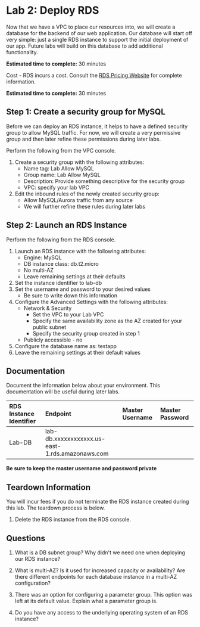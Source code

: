 # Lab 2: Deploy RDS

Now that we have a VPC to place our resources into, we will create a database for the backend of our web application. Our database will start off very simple: just a single RDS instance to support the initial deployment of our app. Future labs will build on this database to add additional functionality.

**Estimated time to complete:** 30 minutes

Cost - RDS incurs a cost. Consult the [RDS Pricing Website](https://aws.amazon.com/rds/pricing/) for complete information.

**Estimated time to complete:** 30 minutes

## Step 1: Create a security group for MySQL

Before we can deploy an RDS instance, it helps to have a defined security group to allow MySQL traffic. For now, we will create a very permissive group and then later refine these permissions during later labs.

Perform the following from the VPC console.

1. Create a security group with the following attributes:
    * Name tag: Lab Allow MySQL
    * Group name: Lab Allow MySQL
    * Description: Provide something descriptive for the security group
    * VPC: specify your lab VPC
2. Edit the inbound rules of the newly created security group:
    * Allow MySQL/Aurora traffic from any source
    * We will further refine these rules during later labs

## Step 2: Launch an RDS Instance

Perform the following from the RDS console.

1. Launch an RDS instance with the following attributes:
    * Engine: MySQL
    * DB instance class: db.t2.micro
    * No multi-AZ
    * Leave remaining settings at their defaults
2. Set the instance identifier to lab-db
3. Set the username and password to your desired values
    * Be sure to write down this information
4. Configure the Advanced Settings with the following attributes:
    * Network & Security
      * Set the VPC to your Lab VPC
      * Specify the same availability zone as the AZ created for your public subnet
      * Specify the security group created in step 1
    * Publicly accessible - no
5. Configure the database name as: testapp
6. Leave the remaining settings at their default values

## Documentation

Document the information below about your environment. This documentation will be useful during later labs.

| RDS Instance Identifier    | Endpoint                                        | Master Username | Master Password |
| :------------------------- | :---------------------------------------------- | :-------------- | :-------------- |
| Lab-DB                     | lab-db.xxxxxxxxxxxx.us-east-1.rds.amazonaws.com |                 |                 |

**Be sure to keep the master username and password private**

## Teardown Information

You will incur fees if you do not terminate the RDS instance created during this lab. The teardown process is below.

1. Delete the RDS instance from the RDS console.

## Questions

1. What is a DB subnet group? Why didn't we need one when deploying our RDS instance?

2. What is multi-AZ? Is it used for increased capacity or availability? Are there different endpoints for each database instance in a multi-AZ configuration?

3. There was an option for configuring a parameter group. This option was left at its default value. Explain what a parameter group is.

4. Do you have any access to the underlying operating system of an RDS instance?
